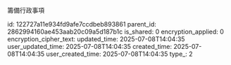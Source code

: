 籌備行政事項



id: 122727a11e934fd9afe7ccdbeb893861
parent_id: 2862994160ae453aab20c09a5d187b1c
is_shared: 0
encryption_applied: 0
encryption_cipher_text: 
updated_time: 2025-07-08T14:04:35
user_updated_time: 2025-07-08T14:04:35
created_time: 2025-07-08T14:04:35
user_created_time: 2025-07-08T14:04:35
type_: 2